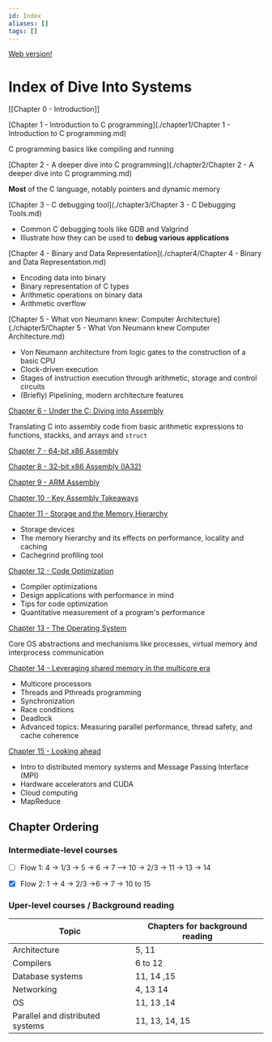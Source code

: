 ```yaml
---
id: Index
aliases: []
tags: []
---
```


[Web version!](https://diveintosystems.org/)

# Index of Dive Into Systems

[[Chapter 0 - Introduction]]

[Chapter 1 - Introduction to C programming](./chapter1/Chapter 1 - Introduction to C programming.md)

C programming basics like compiling and running

[Chapter 2 - A deeper dive into C programming](./chapter2/Chapter 2 - A deeper dive into C programming.md)

**Most** of the C language, notably pointers and dynamic memory

[Chapter 3 - C debugging tool](./chapter3/Chapter 3 - C Debugging Tools.md)

- Common C debugging tools like GDB and Valgrind
- Illustrate how they can be used to **debug various applications**

[Chapter 4 - Binary and Data Representation](./chapter4/Chapter 4 - Binary and Data Representation.md)

- Encoding data into binary
- Binary representation of C types
- Arithmetic operations on binary data
- Arithmetic overflow

[Chapter 5 - What von Neumann knew: Computer Architecture](./chapter5/Chapter 5 - What Von Neumann knew Computer Architecture.md)

- Von Neumann architecture from logic gates to the construction of a basic CPU
- Clock-driven execution
- Stages of instruction execution through arithmetic, storage and control circuits
- (Briefly) Pipelining, modern architecture features

[Chapter 6 - Under the C: Diving into Assembly](url)

Translating C into assembly code from basic arithmetic expressions to functions, stackks, and arrays and `struct`

[Chapter 7 - 64-bit x86 Assembly](url)

[Chapter 8 - 32-bit x86 Assembly (IA32)](url)

[Chapter 9 - ARM Assembly](url)

[Chapter 10 - Key Assembly Takeaways](url)

[Chapter 11 - Storage and the Memory Hierarchy](url)

- Storage devices
- The memory hierarchy and its effects on performance, locality and caching
- Cachegrind profiling tool

[Chapter 12 - Code Optimization](url)

- Compiler optimizations
- Design applications with performance in mind
- Tips for code optimization
- Quantitative measurement of a program's performance

[Chapter 13 - The Operating System](url)

Core OS abstractions and mechanisms like processes, virtual memory and interprocess communication

[Chapter 14 - Leveraging shared memory in the multicore era](url)

- Multicore processors
- Threads and Pthreads programming
- Synchronization
- Race conditions
- Deadlock
- Advanced topics: Measuring parallel performance, thread safety, and cache coherence

[Chapter 15 - Looking ahead](url)

- Intro to distributed memory systems and Message Passing Interface (MPI)
- Hardware accelerators and CUDA
- Cloud computing
- MapReduce

## Chapter Ordering

### Intermediate-level courses

- [ ] Flow 1: 4 -> 1/3 -> 5 -> 6 -> 7 --> 10 -> 2/3 -> 11 -> 13 -> 14

- [x] Flow 2: 1 -> 4 -> 2/3 ->6 -> 7 -> 10 to 15

### Uper-level courses / Background reading

| Topic                            | Chapters for background reading |
| -------------------------------- | ------------------------------- |
| Architecture                     | 5, 11                           |
| Compilers                        | 6 to 12                         |
| Database systems                 | 11, 14 ,15                      |
| Networking                       | 4, 13 14                        |
| OS                               | 11, 13 ,14                      |
| Parallel and distributed systems | 11, 13, 14, 15                  |

